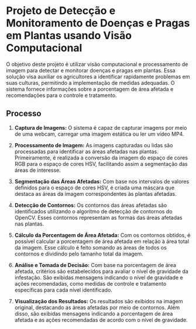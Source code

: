 # Projeto de Detecção e Monitoramento de Doenças e Pragas em Plantas usando Visão Computacional

O objetivo deste projeto é utilizar visão computacional e processamento de imagem para detectar e monitorar doenças e pragas em plantas. Essa solução visa auxiliar os agricultores a identificar rapidamente problemas em suas culturas, permitindo a implementação de medidas adequadas. O sistema fornece informações sobre a porcentagem de área afetada e recomendações para o controle e tratamento.

## Processo

1. **Captura de Imagens:** O sistema é capaz de capturar imagens por meio de uma webcam, carregar uma imagem estática ou ler um vídeo MP4.

2. **Processamento de Imagem:** As imagens capturadas ou lidas são processadas para identificar as áreas afetadas nas plantas. Primeiramente, é realizada a conversão da imagem do espaço de cores RGB para o espaço de cores HSV, facilitando assim a segmentação das áreas de interesse.

3. **Segmentação das Áreas Afetadas:** Com base nos intervalos de valores definidos para o espaço de cores HSV, é criada uma máscara que destaca as áreas da imagem correspondentes às plantas afetadas.

4. **Detecção de Contornos:** Os contornos das áreas afetadas são identificados utilizando o algoritmo de detecção de contornos do OpenCV. Esses contornos representam as formas das áreas afetadas nas plantas.

5. **Cálculo da Porcentagem de Área Afetada:** Com os contornos obtidos, é possível calcular a porcentagem de área afetada em relação à área total da imagem. Esse cálculo é feito somando as áreas de todos os contornos e dividindo pelo tamanho total da imagem.

6. **Análise e Tomada de Decisão:** Com base na porcentagem de área afetada, critérios são estabelecidos para avaliar o nível de gravidade da infestação. São exibidas mensagens indicando o nível de gravidade e ações recomendadas, como medidas de controle e tratamento específicas para cada nível identificado.

7. **Visualização dos Resultados:** Os resultados são exibidos na imagem original, destacando as áreas afetadas por meio de contornos. Além disso, são exibidas mensagens indicando a porcentagem de área afetada e as ações recomendadas de acordo com o nível de gravidade.

